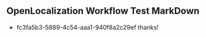 ## OpenLocalization Workflow Test MarkDown
* fc3fa5b3-5889-4c54-aaa1-940f8a2c29ef thanks!

<!--HONumber=Aug16_HO3-->


